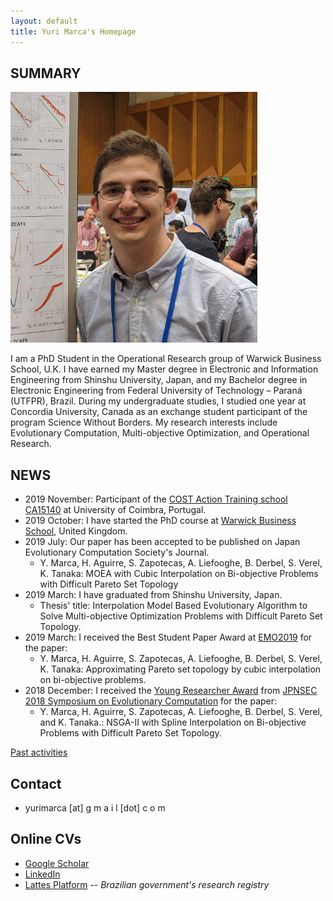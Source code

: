 ```yaml
---
layout: default
title: Yuri Marca's Homepage
---
```


## SUMMARY

<img class="profile-picture" src="profile-pic.png">

I am a PhD Student in the Operational Research group of Warwick Business School, U.K. I have earned my Master degree in Electronic and Information Engineering from Shinshu University, Japan, and my Bachelor degree in Electronic Engineering from Federal University of Technology – Paraná (UTFPR), Brazil. During my undergraduate studies, I studied one year at Concordia University, Canada as an exchange student participant of the program Science Without Borders. My research interests include Evolutionary Computation, Multi-objective Optimization, and Operational Research.

## NEWS

* 2019 November: Participant of the [COST Action Training school CA15140](https://imappnio.dcs.aber.ac.uk/training-school-2019/training-school-2019) at University of Coimbra, Portugal.
* 2019 October: I have started the PhD course at [Warwick Business School](https://www.wbs.ac.uk/courses/doctoral/phd/), United Kingdom.
* 2019 July: Our paper has been accepted to be published on Japan Evolutionary Computation Society's Journal.
  * Y. Marca, H. Aguirre, S. Zapotecas, A. Liefooghe, B. Derbel, S. Verel, K. Tanaka: MOEA with Cubic Interpolation on Bi-objective Problems with Difficult Pareto Set Topology
* 2019 March: I have graduated from Shinshu University, Japan.
  * Thesis' title: Interpolation Model Based Evolutionary Algorithm to Solve Multi-objective Optimization Problems with Difficult Pareto Set Topology.
* 2019 March: I received the Best Student Paper Award at [EMO2019](https://www.emo2019.org/) for the paper:
  * Y. Marca, H. Aguirre, S. Zapotecas, A. Liefooghe, B. Derbel, S. Verel, K. Tanaka: Approximating Pareto set topology by cubic interpolation on bi-objective problems.
* 2018 December: I received the [Young Researcher Award](http://www.ieee-jp.org/section/tokyo/chapter/CIS-11/index.php?TopPage-J%2FYRA-J%2F2018#v11d4fc5) from [JPNSEC 2018 Symposium on Evolutionary Computation](http://www.jpnsec.org/symposium201803.html) for the paper:
  * Y. Marca, H. Aguirre, S. Zapotecas, A. Liefooghe, B. Derbel, S. Verel, and K. Tanaka.: NSGA-II with Spline Interpolation on Bi-objective Problems with Difficult Pareto Set Topology.

[Past activities](pastnews.md)

## Contact

* yurimarca [at] g m a i l [dot] c o m

## Online CVs

* [Google Scholar](https://scholar.google.com/citations?user=YBoCAToAAAAJ&hl=en)
* [LinkedIn](https://www.linkedin.com/in/yurimarca/)
* [Lattes Platform](http://lattes.cnpq.br/3992305361737583) -- *Brazilian government's research registry*
